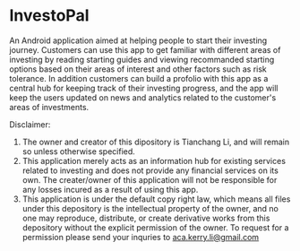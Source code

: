 # InvestoPal
An Android application aimed at helping people to start their investing journey. Customers can use this app to get familiar with different areas of investing by reading starting guides and viewing recommanded starting options based on their areas of interest and other factors such as risk tolerance. In addition customers can build a profolio with this app as a central hub for keeping track of their investing progress, and the app will keep the users updated on news and analytics related to the customer's areas of investments. 

Disclaimer:
1. The owner and creator of this dipository is Tianchang Li, and will remain so unless otherwise specified.
1. This application merely acts as an information hub for existing services related to investing and does not provide any financial services on its own. The creater/owner of this application will not be responsible for any losses incured as a result of using this app. 
2. This application is under the default copy right law, which means all files under this depository is the intellectual property of the owner, and no one may reproduce, distribute, or create derivative works from this depository without the explicit permission of the owner. To request for a permission please send your inquries to aca.kerry.li@gmail.com


